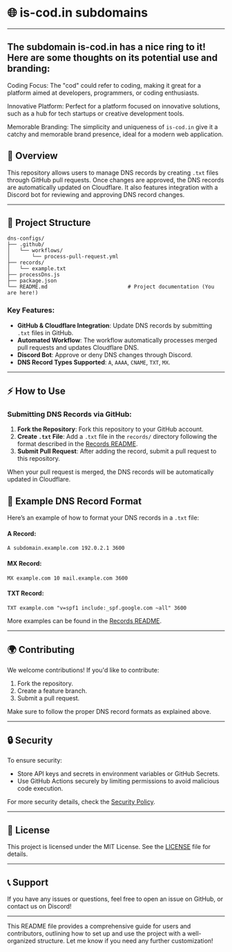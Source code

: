 # 🌐 is-cod.in subdomains

---

## The subdomain is-cod.in has a nice ring to it! Here are some thoughts on its potential use and branding:

Coding Focus: The "cod" could refer to coding, making it great for a platform aimed at developers, programmers, or coding enthusiasts.

Innovative Platform: Perfect for a platform focused on innovative solutions, such as a hub for tech startups or creative development tools.

Memorable Branding: The simplicity and uniqueness of `is-cod.in` give it a catchy and memorable brand presence, ideal for a modern web application.


## 🚀 Overview

This repository allows users to manage DNS records by creating `.txt` files through GitHub pull requests. Once changes are approved, the DNS records are automatically updated on Cloudflare. It also features integration with a Discord bot for reviewing and approving DNS record changes.

---

## 📂 Project Structure

```plaintext
dns-configs/
├── .github/
│   └── workflows/
│       └── process-pull-request.yml   
├── records/
│   └── example.txt                    
├── processDns.js                      
├── package.json                      
└── README.md                          # Project documentation (You are here!)
```

### Key Features:

- **GitHub & Cloudflare Integration**: Update DNS records by submitting `.txt` files in GitHub.
- **Automated Workflow**: The workflow automatically processes merged pull requests and updates Cloudflare DNS.
- **Discord Bot**: Approve or deny DNS changes through Discord.
- **DNS Record Types Supported**: `A`, `AAAA`, `CNAME`, `TXT`, `MX`.

---

## ⚡️ How to Use

### Submitting DNS Records via GitHub:

1. **Fork the Repository**: Fork this repository to your GitHub account.
2. **Create `.txt` File**: Add a `.txt` file in the `records/` directory following the format described in the [Records README](./records/README.md).
3. **Submit Pull Request**: After adding the record, submit a pull request to this repository.

When your pull request is merged, the DNS records will be automatically updated in Cloudflare.

## 💾 Example DNS Record Format

Here’s an example of how to format your DNS records in a `.txt` file:

#### A Record:
```plaintext
A subdomain.example.com 192.0.2.1 3600
```

#### MX Record:
```plaintext
MX example.com 10 mail.example.com 3600
```

#### TXT Record:
```plaintext
TXT example.com "v=spf1 include:_spf.google.com ~all" 3600
```

More examples can be found in the [Records README](./records/README.md).

---

## 🌍 Contributing

We welcome contributions! If you'd like to contribute:

1. Fork the repository.
2. Create a feature branch.
3. Submit a pull request.

Make sure to follow the proper DNS record formats as explained above.

---

## 🔒 Security

To ensure security:

- Store API keys and secrets in environment variables or GitHub Secrets.
- Use GitHub Actions securely by limiting permissions to avoid malicious code execution.

For more security details, check the [Security Policy](./SECURITY.md).

---

## 📝 License

This project is licensed under the MIT License. See the [LICENSE](./LICENSE) file for details.

---

## 📞 Support

If you have any issues or questions, feel free to open an issue on GitHub, or contact us on Discord!

---

This README file provides a comprehensive guide for users and contributors, outlining how to set up and use the project with a well-organized structure. Let me know if you need any further customization!
